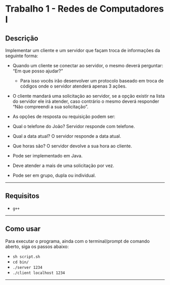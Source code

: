 # Trabalho 1 - Redes de Computadores I

## Descrição
Implementar um cliente e um servidor que façam troca de informações da seguinte forma:

* Quando um cliente se conectar ao servidor, o mesmo deverá perguntar: “Em que posso ajudar?”

  * Para isso vocês irão desenvolver um protocolo baseado em troca de códigos onde o servidor atenderá apenas 3 ações.

* O cliente mandará uma solicitação ao servidor, se a opção existir na lista do servidor ele irá atender, caso contrário o mesmo deverá responder “Não compreendi a sua solicitação”.

* As opções de resposta ou requisição podem ser:

* Qual o telefone do João? Servidor responde com telefone.

* Qual a data atual? O servidor responde a data atual.

* Que horas são? O servidor devolve a sua hora ao cliente.

* Pode ser implementado em Java.

* Deve atender a mais de uma solicitação por vez.

* Pode ser em grupo, dupla ou individual.

---
## Requisitos

* `g++`
  
---

## Como usar

Para executar o programa, ainda com o terminal/prompt de comando aberto, siga os passos abaixo:
* `sh script.sh`
* `cd bin/`
* `./server 1234`
* `./client localhost 1234`

---